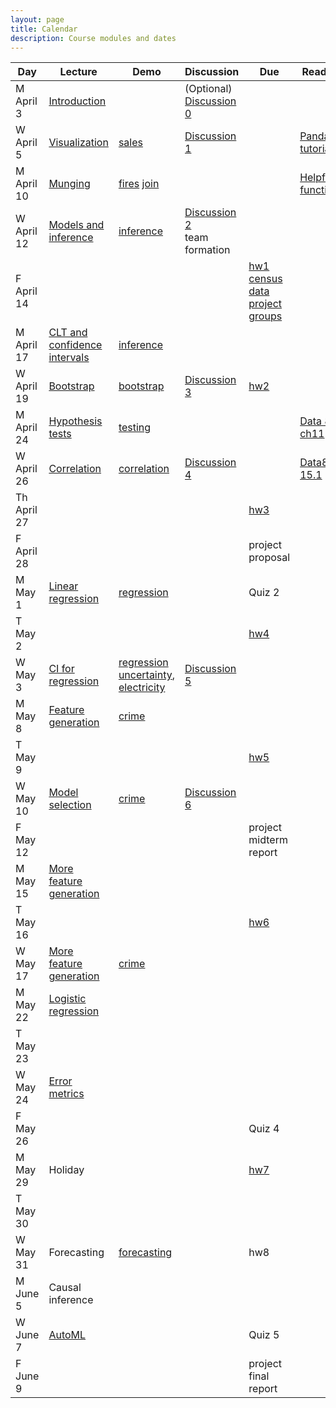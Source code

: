 ```yaml
---
layout: page
title: Calendar
description: Course modules and dates
---
```



| **Day** | **Lecture** | **Demo** | **Discussion** | **Due** | **Reading** |
|---|---|---|---|---|---|
| M April 3 | [Introduction](lectures/intro.pdf) |  | (Optional) [Discussion 0](https://colab.research.google.com/github/stanford-mse-125/section/blob/main/Discussions/Discussion_0.ipynb) |  |  |
| W April 5 | [Visualization](lectures/eda.pdf) | [sales](https://colab.research.google.com/github/stanford-mse-125/demos/blob/main/sales.ipynb) | [Discussion 1](https://colab.research.google.com/github/stanford-mse-125/section/blob/main/Discussions/Discussion_1.ipynb) |  | [Pandas tutorials](https://pandas.pydata.org/docs/getting_started/index.html#getting-started) |
| M April 10 | [Munging](lectures/munging.pdf) | [fires](https://colab.research.google.com/github/stanford-mse-125/demos/blob/main/fires.ipynb) [join](https://colab.research.google.com/github/stanford-mse-125/demos/blob/main/join.ipynb) |  |  |[Helpful functions](https://github.com/stanford-mse-125/demos/blob/main/functions-used.md) |
| W April 12 | [Models and inference](lectures/inference.pdf) | [inference](https://colab.research.google.com/github/stanford-mse-125/demos/blob/main/inference.ipynb) | [Discussion 2](https://colab.research.google.com/github/stanford-mse-125/section/blob/main/Discussions/Discussion_2.ipynb) <br> team formation | |  |
| F April 14 |  |  |  | [hw1](https://colab.research.google.com/github/stanford-mse-125/homework/blob/main/HW1.ipynb)<br>[census data](https://minhaskamal.github.io/DownGit/#/home?url=https://github.com/stanford-mse-125/homework/blob/main/data/census.csv) <br> [project groups](https://docs.google.com/forms/d/e/1FAIpQLSdXvkp2xFpnt5vCPEWxDdNNVzOC3_5JNmFU9lrJNle9o25Lpw/viewform?usp=sf_link) |  |
| M April 17 | [CLT and confidence intervals](lectures/inference.pdf) | [inference](https://colab.research.google.com/github/stanford-mse-125/demos/blob/main/inference.ipynb) |  |  |  |
| W April 19 | [Bootstrap](lectures/bootstrap.pdf) | [bootstrap](https://colab.research.google.com/github/stanford-mse-125/demos/blob/main/bootstrap.ipynb) | [Discussion 3](https://colab.research.google.com/github/stanford-mse-125/section/blob/main/Discussions/Discussion_3.ipynb) | [hw2](https://colab.research.google.com/github/stanford-mse-125/homework/blob/main/HW2.ipynb) |  |
| M April 24 | [Hypothesis tests](lectures/hypothesis.pdf) | [testing](https://colab.research.google.com/github/stanford-mse-125/demos/blob/main/testing.ipynb) |  |  | [Data 8 ch11](https://inferentialthinking.com/chapters/11/1/Assessing_a_Model.html) |
| W April 26 | [Correlation](lectures/correlation.pdf) | [correlation](https://colab.research.google.com/github/stanford-mse-125/demos/blob/main/correlation.ipynb) | [Discussion 4](https://colab.research.google.com/github/stanford-mse-125/section/blob/main/Discussions/Discussion_4.ipynb) | | [Data8 ch 15.1](https://inferentialthinking.com/chapters/15/1/Correlation.html) |
| Th April 27 | |  |  | [hw3](https://colab.research.google.com/github/stanford-mse-125/homework/blob/main/HW3.ipynb) |  |
| F April 28 |  |  |  | project proposal |  |
| M May 1 | [Linear regression](lectures/linear.pdf) | [regression](https://colab.research.google.com/github/stanford-mse-125/demos/blob/main/regression.ipynb) |  | Quiz 2 |  |
| T May 2 |  |  |  | [hw4](https://colab.research.google.com/github/stanford-mse-125/homework/blob/main/HW4.ipynb)|  |
| W May 3 | [CI for regression](lectures/linear.pdf) | [regression uncertainty](https://colab.research.google.com/github/stanford-mse-125/demos/blob/main/regression-uncertainty.ipynb), [electricity](https://colab.research.google.com/github/stanford-mse-125/demos/blob/main/electricity.ipynb) |[Discussion 5](https://colab.research.google.com/github/stanford-mse-125/section/blob/main/Discussions/Discussion_5.ipynb) |  |  |
| M May 8 | [Feature generation](lectures/feature_engineering.pdf) | [crime](https://colab.research.google.com/github/stanford-mse-125/demos/blob/main/crime.ipynb) |  |  |  |
| T May 9 |  |  |  | [hw5](https://colab.research.google.com/github/stanford-mse-125/homework/blob/main/HW5.ipynb) |  |
| W May 10 | [Model selection](lectures/bias-variance.pdf) | [crime](https://colab.research.google.com/github/stanford-mse-125/demos/blob/main/crime.ipynb) | [Discussion 6](https://colab.research.google.com/github/stanford-mse-125/section/blob/main/Discussions/Discussion_6.ipynb)|  |  |
| F May 12 |  |  |  | project midterm report |  |
| M May 15 | [More feature generation](lectures/feature_engineering.pdf) |  |  |  |  |
| T May 16 |  |  |  | [hw6](https://colab.research.google.com/github/stanford-mse-125/homework/blob/main/HW6.ipynb) |  |
| W May 17 | [More feature generation](lectures/feature_engineering.pdf) | [crime](https://colab.research.google.com/github/stanford-mse-125/demos/blob/main/crime.ipynb) |  |  |  |  |
| M May 22 | [Logistic regression](lectures/logistic.pdf) |  |  |  |  |
| T May 23 | |  |  | |  |
| W May 24 | [Error metrics](lectures/classification-metrics.pdf) |  |  |  |  |
| F May 26 | ||| Quiz 4 ||
| M May 29 | Holiday |  |  |[hw7](https://colab.research.google.com/github/stanford-mse-125/homework/blob/main/HW7.ipynb) |  |
| T May 30 |  |  |  |  |  |
| W May 31 | Forecasting | [forecasting](https://colab.research.google.com/github/stanford-mse-125/demos/blob/main/forecasting.ipynb) |  |hw8|  |
| M June 5 | Causal inference |  |  | |  |
| W June 7 | [AutoML](lectures/automl.pdf) |  |  | Quiz 5 |  |
| F June 9 |  |  |  | project final report |  |
